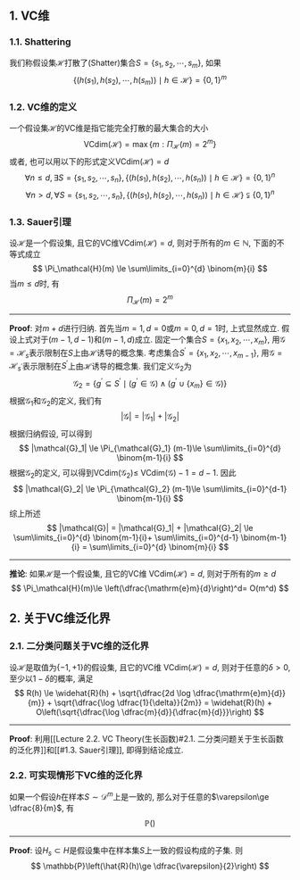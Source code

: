 ## 1. VC维
### 1.1. Shattering
我们称假设集$\mathcal{H}$打散了(Shatter)集合$S = \{s_1, s_2, \cdots, s_m\}$, 如果
$$
\{(h(s_1), h(s_2), \cdots, h(s_m)) \mid h\in \mathcal{H}\} = \{0, 1\}^m
$$


### 1.2. VC维的定义
一个假设集$\mathcal{H}$的VC维是指它能完全打散的最大集合的大小
$$
\mathrm{VCdim}(\mathcal{H}) = \max \{m: \Pi_\mathcal{H}(m) = 2^m\}
$$
或者, 也可以用以下的形式定义VCdim$(\mathcal{H}) = d$
$$
\forall n\le d, \exists S = \{s_1, s_2, \cdots, s_n\}, \{(h(s_1), h(s_2), \cdots, h(s_n)) \mid h\in \mathcal{H}\} = \{0, 1\}^n
$$
$$
\forall n > d, \forall S = \{s_1, s_2, \cdots, s_n\}, \{(h(s_1), h(s_2), \cdots, h(s_n)) \mid h\in \mathcal{H}\} \subsetneqq \{0, 1\}^n
$$

### 1.3. Sauer引理
设$\mathcal{H}$是一个假设集, 且它的VC维VCdim$(\mathcal{H}) = d$, 则对于所有的$m\in \mathbb{N}$, 下面的不等式成立
$$
\Pi_\mathcal{H}(m) \le \sum\limits_{i=0}^{d} \binom{m}{i}
$$
当$m\le d$时, 有
$$
\Pi_\mathcal{H}(m) = 2^m
$$
___
**Proof**: 对$m+d$进行归纳. 首先当$m=1, d=0$或$m=0, d=1$时, 上式显然成立. 假设上式对于$(m-1, d-1)$和$(m-1, d)$成立. 固定一个集合$S = \{x_1, x_2, \cdots, x_m\}$, 用$\mathcal{G}  = \mathcal{H}_s$表示限制在$S$上由$\mathcal{H}$诱导的概念集. 考虑集合$S^{\prime}= \{x_1, x_2, \cdots, x_{m-1}\}$, 用$\mathcal{G}  = \mathcal{H}_{s^{\prime}}$表示限制在$S^{\prime}$上由$\mathcal{H}$诱导的概念集. 我们定义$\mathcal{G}_2$为
$$
\mathcal{G}_2 = \{g^{\prime}\subseteq S^{\prime}\mid (g^{\prime}\in \mathcal{G}) \wedge (g^{\prime}\cup \{x_m\}\in \mathcal{G})\}
$$
根据$\mathcal{G}_1$和$\mathcal{G}_2$的定义, 我们有
$$
|\mathcal{G}| = |\mathcal{G}_1| + |\mathcal{G}_2|
$$
根据归纳假设, 可以得到
$$
|\mathcal{G}_1| \le \Pi_{\mathcal{G}_1} (m-1)\le \sum\limits_{i=0}^{d} \binom{m-1}{i}
$$
根据$\mathcal{G}_2$的定义, 可以得到VCdim$(\mathcal{G}_2) \le$ VCdim$(\mathcal{G}) - 1 = d - 1$. 因此
$$
|\mathcal{G}_2| \le \Pi_{\mathcal{G}_2} (m-1)\le \sum\limits_{i=0}^{d-1} \binom{m-1}{i}
$$
综上所述
$$
|\mathcal{G}| = |\mathcal{G}_1| + |\mathcal{G}_2| \le  \sum\limits_{i=0}^{d} \binom{m-1}{i}+ \sum\limits_{i=0}^{d-1} \binom{m-1}{i} = \sum\limits_{i=0}^{d} \binom{m}{i}
$$
___
**推论**: 如果$\mathcal{H}$是一个假设集, 且它的VC维 VCdim$(\mathcal{H}) = d$, 则对于所有的$m\ge d$
$$
\Pi_\mathcal{H}(m)\le \left(\dfrac{\mathrm{e}m}{d}\right)^d= O(m^d)
$$

## 2. 关于VC维泛化界

### 2.1. 二分类问题关于VC维的泛化界
设$\mathcal{H}$是取值为$\{-1, +1\}$的假设集, 且它的VC维 VCdim$(\mathcal{H}) = d$, 则对于任意的$\delta>0$, 至少以$1-\delta$的概率, 满足
$$
R(h) \le \widehat{R}(h) + \sqrt{\dfrac{2d \log \dfrac{\mathrm{e}m}{d}}{m}} + \sqrt{\dfrac{\log \dfrac{1}{\delta}}{2m}} = \widehat{R}(h) + O\left(\sqrt{\dfrac{\log \dfrac{m}{d}}{\dfrac{m}{d}}}\right)
$$
___
**Proof**: 利用[[Lecture 2.2. VC Theory(生长函数)#2.1. 二分类问题关于生长函数的泛化界]]和[[#1.3. Sauer引理]], 即得到结论成立. 

### 2.2. 可实现情形下VC维的泛化界
如果一个假设$h$在样本$S\sim \mathcal{D}^m$上是一致的, 那么对于任意的$\varepsilon\ge \dfrac{8}{m}$, 有
$$
\mathbb{P}()
$$
___
**Proof**: 设$H_s\subset H$是假设集中在样本集$S$上一致的假设构成的子集. 则
$$
\mathbb{P}\left(\hat{R}(h)\ge \dfrac{\varepsilon}{2}\right)
$$